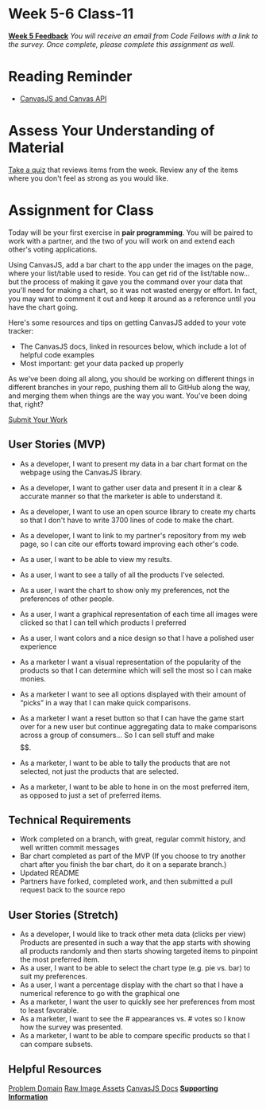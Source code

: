 # Week 5-6 Class-11
[**Week 5 Feedback**](https://canvas.instructure.com/courses/1030700/modules/items/9632601)
*You will receive an email from Code Fellows with a link to the survey. Once complete, please complete this assignment as well.*

# Reading Reminder
* [CanvasJS and Canvas API](https://canvas.instructure.com/courses/1030700/modules/items/9632599)

# Assess Your Understanding of Material
[Take a quiz](https://canvas.instructure.com/courses/1030700/modules/items/9632597) that reviews items from the week. Review any of the items where you don't feel as strong as you would like.

# Assignment for Class
Today will be your first exercise in **pair programming**. You will be paired to work with a partner, and the two of you will work on and extend each other's voting applications.

Using CanvasJS, add a bar chart to the app under the images on the page, where your list/table used to reside. You can get rid of the list/table now... but the process of making it gave you the command over your data that you'll need for making a chart, so it was not wasted energy or effort. In fact, you may want to comment it out and keep it around as a reference until you have the chart going.

Here's some resources and tips on getting CanvasJS added to your vote tracker:
- The CanvasJS docs, linked in resources below, which include a lot of helpful code examples
- Most important: get your data packed up properly

As we've been doing all along, you should be working on different things in different branches in your repo, pushing them all to GitHub along the way, and merging them when things are the way you want. You've been doing that, right?

[Submit Your Work](https://canvas.instructure.com/courses/1030700/modules/items/9632596)

## User Stories (MVP)
- As a developer, I want to present my data in a bar chart format on the webpage using the CanvasJS library.
- As a developer, I want to gather user data and present it in a clear & accurate manner so that the marketer is able to understand it.
- As a developer, I want to use an open source library to create my charts so that I don't have to write 3700 lines of code to make the chart.
 - As a developer, I want to link to my partner's repository from my web page, so I can cite our efforts toward improving each other's code.

- As a user, I want to be able to view my results.
- As a user, I want to see a tally of all the products I've selected.
- As a user, I want the chart to show only my preferences, not the preferences of other people.
- As a user, I want a graphical representation of each time all images were clicked so that I can tell which products I preferred
- As a user, I want colors and a nice design so that I have a polished user experience

- As a marketer I want a visual representation of the popularity of the products so that I can determine which will sell the most so I can make monies.
- As a marketer I want to see all options displayed with their amount of “picks” in a way that I can make quick comparisons.
- As a marketer I want a reset button so that I can have the game start over for a new user but continue aggregating data to make comparisons across a group of consumers… So I can sell stuff and make $$$$$$.
- As a marketer, I want to be able to tally the products that are not selected, not just the products that are selected.
- As a marketer, I want to be able to hone in on the most preferred item, as opposed to just a set of preferred items.

## Technical Requirements
 - Work completed on a branch, with great, regular commit history, and well written commit messages
 - Bar chart completed as part of the MVP (If you choose to try another chart after you finish the bar chart, do it on a separate branch.)
 - Updated README
 - Partners have forked, completed work, and then submitted a pull request back to the source repo

## User Stories (Stretch)
- As a developer, I would like to track other meta data (clicks per view)
Products are presented in such a way that the app starts with showing all products randomly and then starts showing targeted items to pinpoint the most preferred item.
- As a user, I want to be able to select the chart type (e.g. pie vs. bar) to suit my preferences.
- As a user, I want a percentage display with the chart so that I have a numerical reference to go with the graphical one
- As a marketer, I want the user to quickly see her preferences from most to least favorable.
- As a marketer, I want to see the # appearances vs. # votes so I know how the survey was presented.
- As a marketer, I want to be able to compare specific products so that I can compare subsets.


## Helpful Resources
[Problem Domain](../assets/README.md)
[Raw Image Assets](../assets/imgs)
[CanvasJS Docs](http://canvasjs.com/docs/charts/basics-of-creating-html5-chart/)
[**Supporting Information**](support.md)
